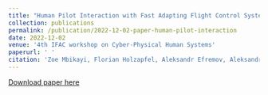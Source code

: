 ```yaml
---
title: "Human Pilot Interaction with Fast Adapting Flight Control System"
collection: publications
permalink: /publication/2022-12-02-paper-human-pilot-interaction
date: 2022-12-02
venue: '4th IFAC workshop on Cyber-Physical Human Systems'
paperurl: ' '
citation: 'Zoe Mbikayi, Florian Holzapfel, Aleksandr Efremov, Aleksandr Scherbakov, &quot;Human Pilot Interaction with Fast Adapting Flight Control System.&quot; <i> 4th IFAC Workshop on Cyber-Physical Human Systems </i>'
---
```


[Download paper here](https://zmbikayi.github.io/files/pilot_adaptive_FCS_Paper.pdf)
